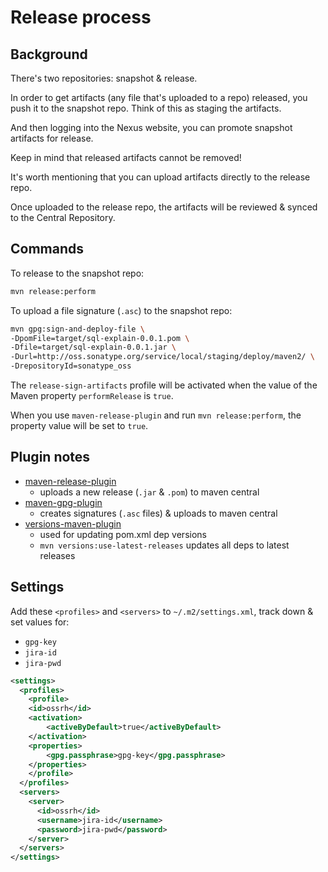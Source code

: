 # Release process

## Background

There's two repositories: snapshot & release.

In order to get artifacts (any file that's uploaded to a repo) released, you push it to the snapshot repo. Think of this as staging the artifacts.

And then logging into the Nexus website, you can promote snapshot artifacts for release.

Keep in mind that released artifacts cannot be removed!

It's worth mentioning that you can upload artifacts directly to the release repo.

Once uploaded to the release repo, the artifacts will be reviewed & synced to the Central Repository.

## Commands

To release to the snapshot repo:
```bash
mvn release:perform
```

To upload a file signature (`.asc`) to the snapshot repo:
```bash
mvn gpg:sign-and-deploy-file \
-DpomFile=target/sql-explain-0.0.1.pom \
-Dfile=target/sql-explain-0.0.1.jar \
-Durl=http://oss.sonatype.org/service/local/staging/deploy/maven2/ \
-DrepositoryId=sonatype_oss
```

The `release-sign-artifacts` profile will be activated when the value of the Maven property `performRelease` is `true`.

When you use `maven-release-plugin` and run `mvn release:perform`, the property value will be set to `true`.

## Plugin notes

- [maven-release-plugin](https://maven.apache.org/maven-release/maven-release-plugin/)
  - uploads a new release (`.jar` & `.pom`) to maven central
- [maven-gpg-plugin](https://maven.apache.org/plugins/maven-gpg-plugin/)
  - creates signatures (`.asc` files) & uploads to maven central
- [versions-maven-plugin](https://www.mojohaus.org/versions-maven-plugin/)
  - used for updating pom.xml dep versions
  - `mvn versions:use-latest-releases` updates all deps to latest releases

## Settings

Add these `<profiles>` and `<servers>` to `~/.m2/settings.xml`, track down & set values for:

- `gpg-key`
- `jira-id`
- `jira-pwd`

```xml
<settings>
  <profiles>
    <profile>
    <id>ossrh</id>
    <activation>
        <activeByDefault>true</activeByDefault>
    </activation>
    <properties>
        <gpg.passphrase>gpg-key</gpg.passphrase>
    </properties>
    </profile>
  </profiles>
  <servers>
    <server>
      <id>ossrh</id>
      <username>jira-id</username>
      <password>jira-pwd</password>
    </server>
  </servers>
</settings>
```